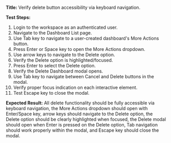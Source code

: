 **Title:** Verify delete button accessibility via keyboard navigation.

**Test Steps:**
1. Login to the workspace as an authenticated user.
2. Navigate to the Dashboard List page.
3. Use Tab key to navigate to a user-created dashboard's More Actions button.
4. Press Enter or Space key to open the More Actions dropdown.
5. Use arrow keys to navigate to the Delete option.
6. Verify the Delete option is highlighted/focused.
7. Press Enter to select the Delete option.
8. Verify the Delete Dashboard modal opens.
9. Use Tab key to navigate between Cancel and Delete buttons in the modal.
10. Verify proper focus indication on each interactive element.
11. Test Escape key to close the modal.

**Expected Result:**
All delete functionality should be fully accessible via keyboard navigation, the More Actions dropdown should open with Enter/Space key, arrow keys should navigate to the Delete option, the Delete option should be clearly highlighted when focused, the Delete modal should open when Enter is pressed on the Delete option, Tab navigation should work properly within the modal, and Escape key should close the modal.